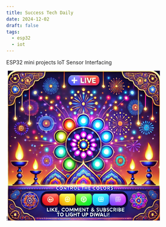 ```yaml
---
title: Success Tech Daily
date: 2024-12-02
draft: false
tags:
  - esp32
  - iot
---
```


ESP32 mini projects
IoT 
Sensor Interfacing

!![Image Description](/images/Pasted%20image%2020241203000829.png)